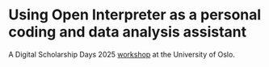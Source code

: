 # Using Open Interpreter as a personal coding and data analysis assistant

A Digital Scholarship Days 2025 [workshop](https://www.ub.uio.no/english/courses-events/events/dsc/2025/digital-scholarship-days/17-usin-open-interpreter-as-a-personal-coding-and-data-analysis-assistant) at the University of Oslo. 